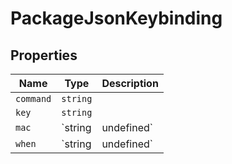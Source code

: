 # PackageJsonKeybinding

## Properties

| Name | Type | Description |
|------|------|-------------|
| `command` | `string` |  |
| `key` | `string` |  |
| `mac` | `string | undefined` |  |
| `when` | `string | undefined` |  |

